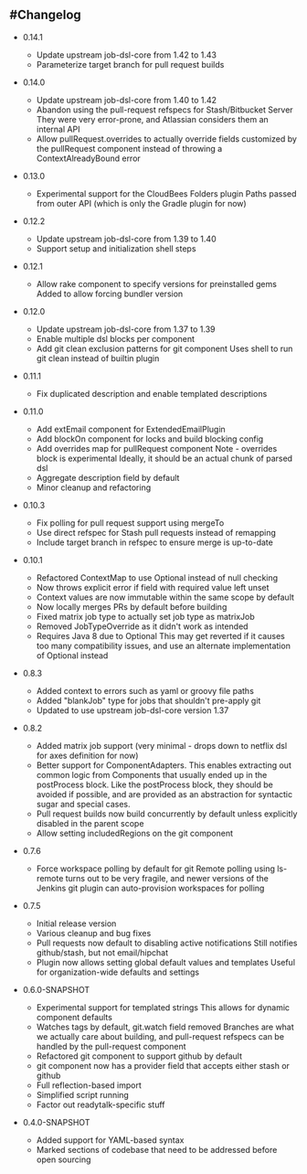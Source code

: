 #Changelog
----------

* 0.14.1
    - Update upstream job-dsl-core from 1.42 to 1.43
    - Parameterize target branch for pull request builds

* 0.14.0
    - Update upstream job-dsl-core from 1.40 to 1.42
    - Abandon using the pull-request refspecs for Stash/Bitbucket Server
      They were very error-prone, and Atlassian considers them an internal API
    - Allow pullRequest.overrides to actually override fields customized by
      the pullRequest component instead of throwing a ContextAlreadyBound error

* 0.13.0
    - Experimental support for the CloudBees Folders plugin
      Paths passed from outer API (which is only the Gradle plugin for now)

* 0.12.2
    - Update upstream job-dsl-core from 1.39 to 1.40
    - Support setup and initialization shell steps

* 0.12.1
    - Allow rake component to specify versions for preinstalled gems
      Added to allow forcing bundler version

* 0.12.0
    - Update upstream job-dsl-core from 1.37 to 1.39
    - Enable multiple dsl blocks per component
    - Add git clean exclusion patterns for git component
        Uses shell to run git clean instead of builtin plugin

* 0.11.1
    - Fix duplicated description and enable templated descriptions

* 0.11.0
    - Add extEmail component for ExtendedEmailPlugin
    - Add blockOn component for locks and build blocking config
    - Add overrides map for pullRequest component
        Note - overrides block is experimental
        Ideally, it should be an actual chunk of parsed dsl
    - Aggregate description field by default
    - Minor cleanup and refactoring

* 0.10.3
    - Fix polling for pull request support using mergeTo
    - Use direct refspec for Stash pull requests instead of remapping
    - Include target branch in refspec to ensure merge is up-to-date

* 0.10.1
    - Refactored ContextMap to use Optional instead of null checking
    - Now throws explicit error if field with required value left unset
    - Context values are now immutable within the same scope by default
    - Now locally merges PRs by default before building
    - Fixed matrix job type to actually set job type as matrixJob
    - Removed JobTypeOverride as it didn't work as intended
    - Requires Java 8 due to Optional
      This may get reverted if it causes too many compatibility issues,
      and use an alternate implementation of Optional instead

* 0.8.3
    - Added context to errors such as yaml or groovy file paths
    - Added "blankJob" type for jobs that shouldn't pre-apply git
    - Updated to use upstream job-dsl-core version 1.37

* 0.8.2
    - Added matrix job support (very minimal - drops down to netflix dsl for
      axes definition for now)
    - Better support for ComponentAdapters. This enables extracting out
      common logic from Components that usually ended up in the postProcess
      block. Like the postProcess block, they should be avoided if possible,
      and are provided as an abstraction for syntactic sugar and special cases.
    - Pull request builds now build concurrently by default unless explicitly
      disabled in the parent scope
    - Allow setting includedRegions on the git component

* 0.7.6
    - Force workspace polling by default for git
        Remote polling using ls-remote turns out to be very fragile, and newer
        versions of the Jenkins git plugin can auto-provision workspaces for
        polling

* 0.7.5
    - Initial release version
    - Various cleanup and bug fixes
    - Pull requests now default to disabling active notifications
        Still notifies github/stash, but not email/hipchat
    - Plugin now allows setting global default values and templates
        Useful for organization-wide defaults and settings

* 0.6.0-SNAPSHOT
    - Experimental support for templated strings
        This allows for dynamic component defaults
    - Watches tags by default, git.watch field removed
        Branches are what we actually care about building, and pull-request
        refspecs can be handled by the pull-request component
    - Refactored git component to support github by default
    - git component now has a provider field that accepts either stash or github
    - Full reflection-based import
    - Simplified script running
    - Factor out readytalk-specific stuff

* 0.4.0-SNAPSHOT
    - Added support for YAML-based syntax
    - Marked sections of codebase that need to be addressed before open sourcing
